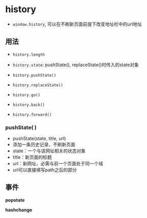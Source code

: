 # history

- `window.history`, 可以在不刷新页面前提下改变地址栏中的url地址

## 用法

- `history.length`
- `history.state`: pushState(), replaceState()时传入的state对象

- `history.pushState()`
- `history.replaceState()`
- `history.go()`
- `history.back()`
- `history.forward()`

### pushState( )

- pushState(state, title, url)
- 添加一条历史记录，不刷新页面
- state：一个与该网址相关的状态对象
- title：新页面的标题
- url：新网址，必需与前一个页面处于同一个域
- url可以直接填写path之后的部分

## 事件

**popstate**

**hashchange**